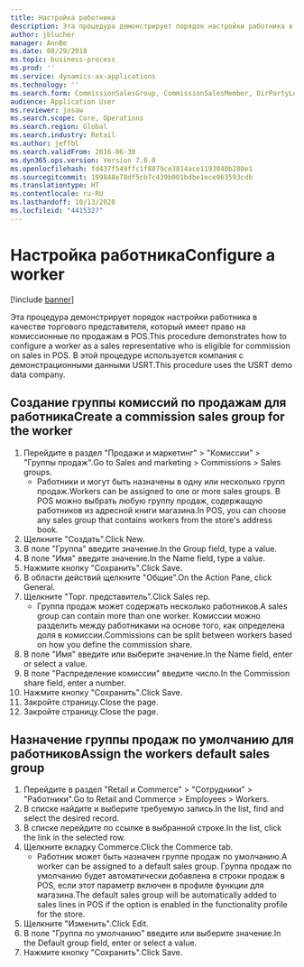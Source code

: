 ```yaml
---
title: Настройка работника
description: Эта процедура демонстрирует порядок настройки работника в качестве торгового представителя, который имеет право на комиссионные по продажам в POS.
author: jblucher
manager: AnnBe
ms.date: 08/29/2018
ms.topic: business-process
ms.prod: ''
ms.service: dynamics-ax-applications
ms.technology: ''
ms.search.form: CommissionSalesGroup, CommissionSalesMember, DirPartyLookup, HcmWorker
audience: Application User
ms.reviewer: josaw
ms.search.scope: Core, Operations
ms.search.region: Global
ms.search.industry: Retail
ms.author: jeffbl
ms.search.validFrom: 2016-06-30
ms.dyn365.ops.version: Version 7.0.0
ms.openlocfilehash: fd437f549ffc1f8879ce3814ace1193040b280e1
ms.sourcegitcommit: 199848e78df5cb7c439b001bdbe1ece963593cdb
ms.translationtype: HT
ms.contentlocale: ru-RU
ms.lasthandoff: 10/13/2020
ms.locfileid: "4415327"
---
```

# <a name="configure-a-worker"></a><span data-ttu-id="bfaa9-103">Настройка работника</span><span class="sxs-lookup"><span data-stu-id="bfaa9-103">Configure a worker</span></span>

[!include [banner](../includes/banner.md)]

<span data-ttu-id="bfaa9-104">Эта процедура демонстрирует порядок настройки работника в качестве торгового представителя, который имеет право на комиссионные по продажам в POS.</span><span class="sxs-lookup"><span data-stu-id="bfaa9-104">This procedure demonstrates how to configure a worker as a sales representative who is eligible for commission on sales in POS.</span></span> <span data-ttu-id="bfaa9-105">В этой процедуре используется компания с демонстрационными данными USRT.</span><span class="sxs-lookup"><span data-stu-id="bfaa9-105">This procedure uses the USRT demo data company.</span></span>


## <a name="create-a-commission-sales-group-for-the-worker"></a><span data-ttu-id="bfaa9-106">Создание группы комиссий по продажам для работника</span><span class="sxs-lookup"><span data-stu-id="bfaa9-106">Create a commission sales group for the worker</span></span>
1. <span data-ttu-id="bfaa9-107">Перейдите в раздел "Продажи и маркетинг" > "Комиссии" > "Группы продаж".</span><span class="sxs-lookup"><span data-stu-id="bfaa9-107">Go to Sales and marketing > Commissions > Sales groups.</span></span>
    * <span data-ttu-id="bfaa9-108">Работники и могут быть назначены в одну или несколько групп продаж.</span><span class="sxs-lookup"><span data-stu-id="bfaa9-108">Workers can be assigned to one or more sales groups.</span></span> <span data-ttu-id="bfaa9-109">В POS можно выбрать любую группу продаж, содержащую работников из адресной книги магазина.</span><span class="sxs-lookup"><span data-stu-id="bfaa9-109">In POS, you can choose any sales group that contains workers from the store's address book.</span></span>  
2. <span data-ttu-id="bfaa9-110">Щелкните "Создать".</span><span class="sxs-lookup"><span data-stu-id="bfaa9-110">Click New.</span></span>
3. <span data-ttu-id="bfaa9-111">В поле "Группа" введите значение.</span><span class="sxs-lookup"><span data-stu-id="bfaa9-111">In the Group field, type a value.</span></span>
4. <span data-ttu-id="bfaa9-112">В поле "Имя" введите значение.</span><span class="sxs-lookup"><span data-stu-id="bfaa9-112">In the Name field, type a value.</span></span>
5. <span data-ttu-id="bfaa9-113">Нажмите кнопку "Сохранить".</span><span class="sxs-lookup"><span data-stu-id="bfaa9-113">Click Save.</span></span>
6. <span data-ttu-id="bfaa9-114">В области действий щелкните "Общие".</span><span class="sxs-lookup"><span data-stu-id="bfaa9-114">On the Action Pane, click General.</span></span>
7. <span data-ttu-id="bfaa9-115">Щелкните "Торг. представитель".</span><span class="sxs-lookup"><span data-stu-id="bfaa9-115">Click Sales rep.</span></span>
    * <span data-ttu-id="bfaa9-116">Группа продаж может содержать несколько работников.</span><span class="sxs-lookup"><span data-stu-id="bfaa9-116">A sales group can contain more than one worker.</span></span> <span data-ttu-id="bfaa9-117">Комиссии можно разделить между работниками на основе того, как определена доля в комиссии.</span><span class="sxs-lookup"><span data-stu-id="bfaa9-117">Commissions can be split between workers based on how you define the commission share.</span></span>  
8. <span data-ttu-id="bfaa9-118">В поле "Имя" введите или выберите значение.</span><span class="sxs-lookup"><span data-stu-id="bfaa9-118">In the Name field, enter or select a value.</span></span>
9. <span data-ttu-id="bfaa9-119">В поле "Распределение комиссии" введите число.</span><span class="sxs-lookup"><span data-stu-id="bfaa9-119">In the Commission share field, enter a number.</span></span>
10. <span data-ttu-id="bfaa9-120">Нажмите кнопку "Сохранить".</span><span class="sxs-lookup"><span data-stu-id="bfaa9-120">Click Save.</span></span>
11. <span data-ttu-id="bfaa9-121">Закройте страницу.</span><span class="sxs-lookup"><span data-stu-id="bfaa9-121">Close the page.</span></span>
12. <span data-ttu-id="bfaa9-122">Закройте страницу.</span><span class="sxs-lookup"><span data-stu-id="bfaa9-122">Close the page.</span></span>

## <a name="assign-the-workers-default-sales-group"></a><span data-ttu-id="bfaa9-123">Назначение группы продаж по умолчанию для работников</span><span class="sxs-lookup"><span data-stu-id="bfaa9-123">Assign the workers default sales group</span></span>
1. <span data-ttu-id="bfaa9-124">Перейдите в раздел "Retail и Commerce" > "Сотрудники" > "Работники".</span><span class="sxs-lookup"><span data-stu-id="bfaa9-124">Go to Retail and Commerce > Employees > Workers.</span></span>
2. <span data-ttu-id="bfaa9-125">В списке найдите и выберите требуемую запись.</span><span class="sxs-lookup"><span data-stu-id="bfaa9-125">In the list, find and select the desired record.</span></span>
3. <span data-ttu-id="bfaa9-126">В списке перейдите по ссылке в выбранной строке.</span><span class="sxs-lookup"><span data-stu-id="bfaa9-126">In the list, click the link in the selected row.</span></span>
4. <span data-ttu-id="bfaa9-127">Щелкните вкладку Commerce.</span><span class="sxs-lookup"><span data-stu-id="bfaa9-127">Click the Commerce tab.</span></span>
    * <span data-ttu-id="bfaa9-128">Работник может быть назначен группе продаж по умолчанию.</span><span class="sxs-lookup"><span data-stu-id="bfaa9-128">A worker can be assigned to a default sales group.</span></span> <span data-ttu-id="bfaa9-129">Группа продаж по умолчанию будет автоматически добавлена в строки продаж в POS, если этот параметр включен в профиле функции для магазина.</span><span class="sxs-lookup"><span data-stu-id="bfaa9-129">The default sales group will be automatically added to sales lines in POS if the option is enabled in the functionality profile for the store.</span></span>  
5. <span data-ttu-id="bfaa9-130">Щелкните "Изменить".</span><span class="sxs-lookup"><span data-stu-id="bfaa9-130">Click Edit.</span></span>
6. <span data-ttu-id="bfaa9-131">В поле "Группа по умолчанию" введите или выберите значение.</span><span class="sxs-lookup"><span data-stu-id="bfaa9-131">In the Default group field, enter or select a value.</span></span>
7. <span data-ttu-id="bfaa9-132">Нажмите кнопку "Сохранить".</span><span class="sxs-lookup"><span data-stu-id="bfaa9-132">Click Save.</span></span>

